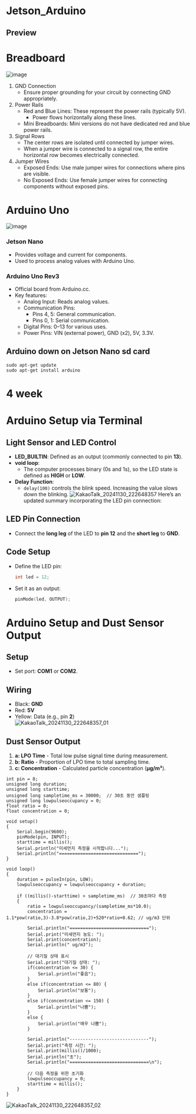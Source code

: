 # Jetson_Arduino
Preview
----
# Breadboard
![image](https://github.com/user-attachments/assets/f3e61c03-0169-4026-92e8-f36ecb902e5b)
1. GND Connection
   - Ensure proper grounding for your circuit by connecting GND appropriately.
2. Power Rails
   - Red and Blue Lines: These represent the power rails (typically 5V).
      - Power flows horizontally along these lines.
   - Mini Breadboards: Mini versions do not have dedicated red and blue power rails.
3. Signal Rows
   - The center rows are isolated until connected by jumper wires.
   - When a jumper wire is connected to a signal row, the entire horizontal row becomes electrically connected.
4. Jumper Wires
   - Exposed Ends: Use male jumper wires for connections where pins are visible.
   - No Exposed Ends: Use female jumper wires for connecting components without exposed pins.

# Arduino Uno
![image](https://github.com/user-attachments/assets/7e0adcea-5b2c-4e76-8d54-3e161bdf2747)
### Jetson Nano
- Provides voltage and current for components.
- Used to process analog values with Arduino Uno.
### Arduino Uno Rev3
- Official board from Arduino.cc.
- Key features:
   - Analog Input: Reads analog values.
   - Communication Pins:
      - Pins 4, 5: General communication.
      - Pins 0, 1: Serial communication.
   - Digital Pins: 0–13 for various uses.
   - Power Pins: VIN (external power), GND (x2), 5V, 3.3V.
 
## Arduino down on Jetson Nano sd card
```
sudo apt-get update
sudo apt-get install arduino
```

4 week
======

# Arduino Setup via Terminal

## **Light Sensor and LED Control**  
- **LED_BUILTIN**: Defined as an output (commonly connected to pin **13**).  
- **void loop**:  
  - The computer processes binary (0s and 1s), so the LED state is defined as **HIGH** or **LOW**.  
- **Delay Function**:  
  - `delay(100)` controls the blink speed. Increasing the value slows down the blinking.
 ![KakaoTalk_20241130_222648357](https://github.com/user-attachments/assets/19430c6d-ddc3-4c61-9fd2-e9b4e340a673)
Here’s an updated summary incorporating the LED pin connection:

## **LED Pin Connection**  
- Connect the **long leg** of the LED to **pin 12** and the **short leg** to **GND**.  

## **Code Setup**  
- Define the LED pin:  
  ```cpp
  int led = 12;
  ```  
- Set it as an output:  
  ```cpp
  pinMode(led, OUTPUT);
  ```
# Arduino Setup and Dust Sensor Output
## **Setup**   
- Set port: **COM1** or **COM2**.  
## **Wiring**  
- Black: **GND**  
- Red: **5V**  
- Yellow: Data (e.g., pin **2**)  
![KakaoTalk_20241130_222648357_01](https://github.com/user-attachments/assets/b54b6693-fa36-4522-a86f-008717a1dff6)
## **Dust Sensor Output**  
1. **a: LPO Time** - Total low pulse signal time during measurement.  
2. **b: Ratio** - Proportion of LPO time to total sampling time.  
3. **c: Concentration** - Calculated particle concentration (**μg/m³**).
```
int pin = 8;
unsigned long duration;
unsigned long starttime;
unsigned long sampletime_ms = 30000;  // 30초 동안 샘플링
unsigned long lowpulseoccupancy = 0;
float ratio = 0;
float concentration = 0;

void setup()
{
    Serial.begin(9600);
    pinMode(pin, INPUT);
    starttime = millis();
    Serial.println("미세먼지 측정을 시작합니다...");
    Serial.println("==============================");
}

void loop()
{
    duration = pulseIn(pin, LOW);
    lowpulseoccupancy = lowpulseoccupancy + duration;

    if ((millis()-starttime) > sampletime_ms)  // 30초마다 측정
    {
        ratio = lowpulseoccupancy/(sampletime_ms*10.0);
        concentration = 1.1*pow(ratio,3)-3.8*pow(ratio,2)+520*ratio+0.62; // ug/m3 단위

        Serial.println("==============================");
        Serial.print("미세먼지 농도: ");
        Serial.print(concentration);
        Serial.println(" ug/m3");

        // 대기질 상태 표시
        Serial.print("대기질 상태: ");
        if(concentration <= 30) {
            Serial.println("좋음");
        }
        else if(concentration <= 80) {
            Serial.println("보통");
        }
        else if(concentration <= 150) {
            Serial.println("나쁨");
        }
        else {
            Serial.println("매우 나쁨");
        }

        Serial.println("------------------------------");
        Serial.print("측정 시간: ");
        Serial.print(millis()/1000);
        Serial.println("초");
        Serial.println("==============================\n");

        // 다음 측정을 위한 초기화
        lowpulseoccupancy = 0;
        starttime = millis();
    }
}
```
![KakaoTalk_20241130_222648357_02](https://github.com/user-attachments/assets/a898ed96-d3b1-40bc-b6ea-ae7c0b64653e)
